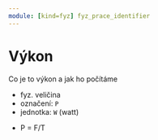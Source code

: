 ```yaml
---
module: [kind=fyz] fyz_prace_identifier
---
```

# Výkon
Co je to výkon a jak ho počítáme
- fyz. veličina
- označení: `P`
- jednotka: `W` (watt)
- <p class="rovnice">P = F/T</p>

<link rel="stylesheet" href="../../__formatting__/rovnice.css">